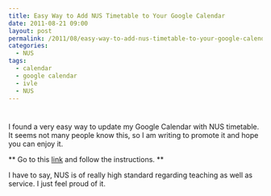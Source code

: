 ```yaml
---
title: Easy Way to Add NUS Timetable to Your Google Calendar
date: 2011-08-21 09:00
layout: post
permalink: /2011/08/easy-way-to-add-nus-timetable-to-your-google-calendar.html
categories:
  - NUS
tags:
  - calendar
  - google calendar
  - ivle
  - NUS
---
```

# 

I found a very easy way to update my Google Calendar with NUS timetable. It seems not many people know this, so I am writing to promote it and hope you can enjoy it.

** Go to this [link][1] and follow the instructions. **

 [1]: https://aces01.nus.edu.sg/timetableserv/index.jsp

I have to say, NUS is of really high standard regarding teaching as well as service. I just feel proud of it.